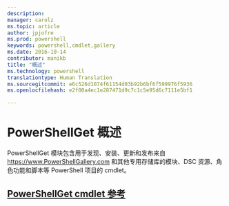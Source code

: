 ```yaml
---
description: 
manager: carolz
ms.topic: article
author: jpjofre
ms.prod: powershell
keywords: powershell,cmdlet,gallery
ms.date: 2016-10-14
contributor: manikb
title: "概述"
ms.technology: powershell
translationtype: Human Translation
ms.sourcegitcommit: e6c526d1074f61154d03b92b6bf6f599976f5936
ms.openlocfilehash: e2f00a4ec1e287471d9c7c1c5e95d6c7111e5bf1

---
```


# PowerShellGet 概述

PowerShellGet 模块包含用于发现、安装、更新和发布来自 https://www.PowerShellGallery.com 和其他专用存储库的模块、DSC 资源、角色功能和脚本等 PowerShell 项目的 cmdlet。

## [PowerShellGet cmdlet 参考](./psget_cmdlets_reference.md)




<!--HONumber=Oct16_HO2-->


